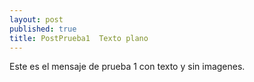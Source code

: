 ```yaml
---
layout: post
published: true
title: PostPrueba1  Texto plano
---
```


Este es el mensaje de prueba 1 con texto y sin imagenes.